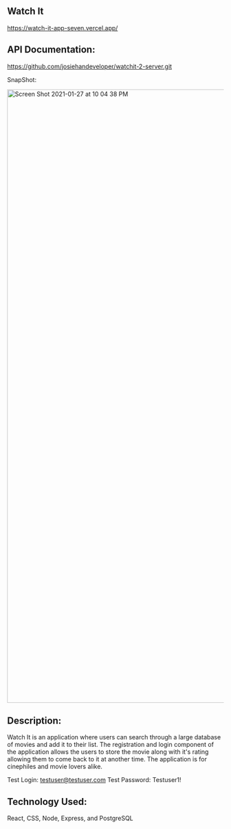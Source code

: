## Watch It 

https://watch-it-app-seven.vercel.app/

## API Documentation:

https://github.com/josiehandeveloper/watchit-2-server.git

SnapShot:

<img width="1423" alt="Screen Shot 2021-01-27 at 10 04 38 PM" src="https://user-images.githubusercontent.com/63170710/106099548-b5e3fd80-60ef-11eb-8651-ba982e9eb952.png">

## Description:

Watch It is an application where users can search through a large database of movies and add it to their list. The registration and login component of the application allows the users to store the movie along with it's rating allowing them to come back to it at another time. The application is for cinephiles and movie lovers alike. 

Test Login: testuser@testuser.com
Test Password: Testuser1!

## Technology Used:
React, CSS, Node, Express, and PostgreSQL
